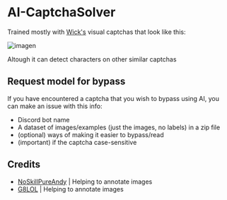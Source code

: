# AI-CaptchaSolver
Trained mostly with [Wick's](https://wickbot.com/) visual captchas that look like this:
<br>

![imagen](https://user-images.githubusercontent.com/36291026/224075087-648a65fd-6d75-4c0c-8c72-ad88f0ffc1f9.png)

Altough it can detect characters on other similar captchas

## Request model for bypass
If you have encountered a captcha that you wish to bypass using AI, you can make an issue with this info:
- Discord bot name
- A dataset of images/examples (just the images, no labels) in a zip file
- (optional) ways of making it easier to bypass/read
- (important) if the captcha case-sensitive

## Credits
- [NoSkillPureAndy](https://github.com/NoSkillPureAndy) | Helping to annotate images
- [G8LOL](https://github.com/G8LOL/) | Helping to annotate images
